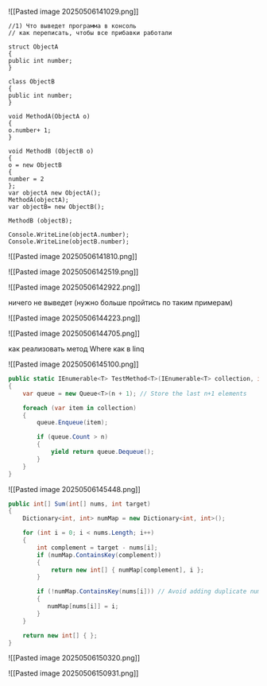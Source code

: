 ![[Pasted image 20250506141029.png]]

```chsarp
//1) Что выведет программа в консоль
// как переписать, чтобы все прибавки работали

struct ObjectA
{
public int number;
}

class ObjectB
{
public int number;
}

void MethodA(ObjectA o)
{
o.number+ 1;
}

void MethodB (ObjectB o)
{
o = new ObjectB
{
number = 2
};
var objectA new ObjectA();
MethodA(objectA);
var objectB= new ObjectB();

MethodB (objectB);

Console.WriteLine(objectA.number);
Console.WriteLine(objectB.number);
```


![[Pasted image 20250506141810.png]]

![[Pasted image 20250506142519.png]]

![[Pasted image 20250506142922.png]]

ничего не выведет (нужно больше пройтись по таким примерам)

![[Pasted image 20250506144223.png]]

![[Pasted image 20250506144705.png]]

как реализовать метод Where как в linq


![[Pasted image 20250506145100.png]]

```csharp
public static IEnumerable<T> TestMethod<T>(IEnumerable<T> collection, int n)
{
    var queue = new Queue<T>(n + 1); // Store the last n+1 elements

    foreach (var item in collection)
    {
        queue.Enqueue(item);

        if (queue.Count > n)
        {
            yield return queue.Dequeue();
        }
    }
}
```

![[Pasted image 20250506145448.png]]

```csharp
public int[] Sum(int[] nums, int target)
{
    Dictionary<int, int> numMap = new Dictionary<int, int>();

    for (int i = 0; i < nums.Length; i++)
    {
        int complement = target - nums[i];
        if (numMap.ContainsKey(complement))
        {
            return new int[] { numMap[complement], i };
        }

        if (!numMap.ContainsKey(nums[i])) // Avoid adding duplicate numbers, keep the earlier index
        {
           numMap[nums[i]] = i;
        }
    }

    return new int[] { };
}
```

![[Pasted image 20250506150320.png]]

![[Pasted image 20250506150931.png]]





